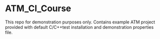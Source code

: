 # ATM_CI_Course

This repo for demonstration purposes only. Contains example ATM project provided with default C/C++test installation and demonstration properties file.
